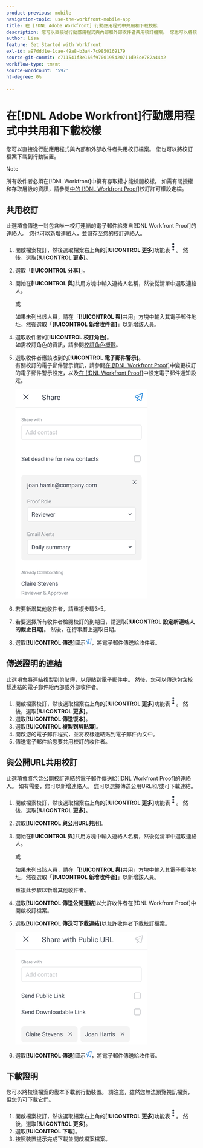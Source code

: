 ```yaml
---
product-previous: mobile
navigation-topic: use-the-workfront-mobile-app
title: 在 [!DNL Adobe Workfront] 行動應用程式中共用和下載校樣
description: 您可以直接從行動應用程式與內部和外部收件者共用校訂檔案。 您也可以將校訂檔案下載到行動裝置。
author: Lisa
feature: Get Started with Workfront
exl-id: a97ddd1e-1cae-49a8-b3a4-7c9850169179
source-git-commit: c711541f3e166f9700195420711d95ce782a44b2
workflow-type: tm+mt
source-wordcount: '597'
ht-degree: 0%

---
```


# 在[!DNL Adobe Workfront]行動應用程式中共用和下載校樣

您可以直接從行動應用程式與內部和外部收件者共用校訂檔案。 您也可以將校訂檔案下載到行動裝置。

>[!NOTE]
>
>所有收件者必須在[!DNL Workfront]中擁有存取權才能檢閱校樣。 如需有關授權和存取層級的資訊，請參閱[中的 [!DNL Workfront Proof]](../../../workfront-proof/wp-acct-admin/account-settings/proof-perm-profiles-in-wp.md)校訂許可權設定檔。

## 共用校訂

此選項會傳送一封包含唯一校訂連結的電子郵件給來自[!DNL Workfront Proof]的連絡人。 您也可以新增連絡人，並儲存至您的校訂連絡人。

1. 開啟檔案校訂，然後選取檔案右上角的&#x200B;**[!UICONTROL 更多]**&#x200B;功能表![更多功能表](assets/mobile-verticalmoremenu-20x33.png)。 然後，選取&#x200B;**[!UICONTROL 更多]**。
1. 選取「**[!UICONTROL 分享]**」。
1. 開始在&#x200B;**[!UICONTROL 與]**&#x200B;共用方塊中輸入連絡人名稱，然後從清單中選取連絡人。

   或

   如果未列出該人員，請在「**[!UICONTROL 與]**&#x200B;共用」方塊中輸入其電子郵件地址，然後選取「**[!UICONTROL 新增收件者]**」以新增該人員。

1. 選取收件者的&#x200B;**[!UICONTROL 校訂角色]**。\
   如需校訂角色的資訊，請參閱[校訂角色概觀](../../../review-and-approve-work/proofing/proofing-overview/proof-roles.md)。
1. 選取收件者應該收到的&#x200B;**[!UICONTROL 電子郵件警示]**。\
   有關校訂的電子郵件警示資訊，請參閱[在 [!DNL Workfront Proof]](../../../workfront-proof/wp-emailsntfctns/email-alerts/change-email-alert-settings-wp.md)中變更校訂的電子郵件警示設定，以及[在 [!DNL Workfront Proof]](../../../workfront-proof/wp-emailsntfctns/email-alerts/config-email-notification-settings-wp.md)中設定電子郵件通知設定。

   ![共用熒幕](assets/mobile-shareproof-350x551.png)

1. 若要新增其他收件者，請重複步驟3-5。
1. 若要選擇所有收件者檢閱校訂的到期日，請選取&#x200B;**[!UICONTROL 設定新連絡人的截止日期]**。 然後，在行事曆上選取日期。
1. 選取&#x200B;**[!UICONTROL 傳送]**&#x200B;圖示![傳送圖示](assets/mobile-send-icon-25x26.png)，將電子郵件傳送給收件者。

## 傳送證明的連結

此選項會將連結複製到剪貼簿，以便貼到電子郵件中。 然後，您可以傳送包含校樣連結的電子郵件給內部或外部收件者。

1. 開啟檔案校訂，然後選取檔案右上角的&#x200B;**[!UICONTROL 更多]**&#x200B;功能表![更多功能表](assets/mobile-verticalmoremenu-20x33.png)。 然後，選取&#x200B;**[!UICONTROL 更多]**。
1. 選取&#x200B;**[!UICONTROL 傳送復本]**。
1. 選取&#x200B;**[!UICONTROL 複製到剪貼簿]**。
1. 開啟您的電子郵件程式，並將校樣連結貼到電子郵件內文中。
1. 傳送電子郵件給您要共用校訂的收件者。

## 與公開URL共用校訂

此選項會將包含公開校訂連結的電子郵件傳送給[!DNL Workfront Proof]的連絡人。 如有需要，您可以新增連絡人。 您可以選擇傳送公用URL和/或可下載連結。

1. 開啟檔案校訂，然後選取檔案右上角的&#x200B;**[!UICONTROL 更多]**&#x200B;功能表![更多功能表](assets/mobile-verticalmoremenu-20x33.png)。 然後，選取&#x200B;**[!UICONTROL 更多]**。
1. 選取&#x200B;**[!UICONTROL 與公用URL共用]**。
1. 開始在&#x200B;**[!UICONTROL 與]**&#x200B;共用方塊中輸入連絡人名稱，然後從清單中選取連絡人。

   或

   如果未列出該人員，請在「**[!UICONTROL 與]**&#x200B;共用」方塊中輸入其電子郵件地址，然後選取「**[!UICONTROL 新增收件者]**」以新增該人員。

   重複此步驟以新增其他收件者。

1. 選取&#x200B;**[!UICONTROL 傳送公開連結]**&#x200B;以允許收件者在[!DNL Workfront Proof]中開啟校訂檔案。
1. 選取&#x200B;**[!UICONTROL 傳送可下載連結]**&#x200B;以允許收件者下載校訂檔案。

   ![[!UICONTROL 與公用URL畫面共用]](assets/mobile-sharepublicurl-proof-350x296.png)

1. 選取&#x200B;**[!UICONTROL 傳送]**&#x200B;圖示![傳送圖示](assets/mobile-send-icon-25x26.png)，將電子郵件傳送給收件者。

## 下載證明

您可以將校樣檔案的復本下載到行動裝置。 請注意，雖然您無法預覽視訊檔案，但您仍可下載它們。

1. 開啟檔案校訂，然後選取檔案右上角的&#x200B;**[!UICONTROL 更多]**&#x200B;功能表![更多功能表](assets/mobile-verticalmoremenu-20x33.png)。 然後，選取&#x200B;**[!UICONTROL 更多]**。
1. 選取&#x200B;**[!UICONTROL 下載]**。
1. 按照裝置提示完成下載並開啟檔案檔案。
